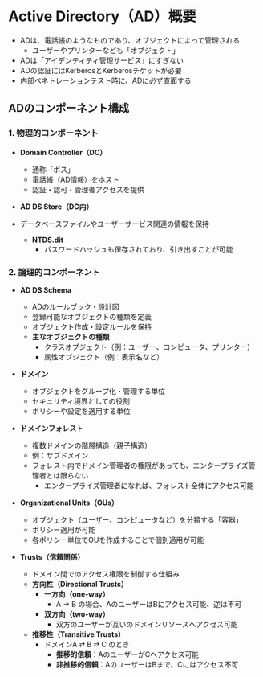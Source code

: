 

# Active Directory（AD）概要

- ADは、電話帳のようなものであり、オブジェクトによって管理される
  - ユーザーやプリンターなども「オブジェクト」
- ADは「アイデンティティ管理サービス」にすぎない
- ADの認証にはKerberosとKerberosチケットが必要
- 内部ペネトレーションテスト時に、ADに必ず直面する


## ADのコンポーネント構成

### 1. 物理的コンポーネント

- **Domain Controller（DC）**  
  - 通称「ボス」
  - 電話帳（AD情報）をホスト
  - 認証・認可・管理者アクセスを提供

- **AD DS Store（DC内）**
- データベースファイルやユーザーサービス関連の情報を保持
  - **NTDS.dit**
    - パスワードハッシュも保存されており、引き出すことが可能


### 2. 論理的コンポーネント

- **AD DS Schema**
  - ADのルールブック・設計図
  - 登録可能なオブジェクトの種類を定義
  - オブジェクト作成・設定ルールを保持
  - **主なオブジェクトの種類**
    - クラスオブジェクト（例：ユーザー、コンピュータ、プリンター）
    - 属性オブジェクト（例：表示名など）

- **ドメイン**
  - オブジェクトをグループ化・管理する単位
  - セキュリティ境界としての役割
  - ポリシーや設定を適用する単位

- **ドメインフォレスト**
  - 複数ドメインの階層構造（親子構造）
  - 例：サブドメイン
  - フォレスト内でドメイン管理者の権限があっても、エンタープライズ管理者とは限らない
    - エンタープライズ管理者になれば、フォレスト全体にアクセス可能

- **Organizational Units（OUs）**
  - オブジェクト（ユーザー、コンピュータなど）を分類する「容器」
  - ポリシー適用が可能
  - 各ポリシー単位でOUを作成することで個別適用が可能

- **Trusts（信頼関係）**
  - ドメイン間でのアクセス権限を制御する仕組み
  - **方向性（Directional Trusts）**
    - **一方向（one-way）**
      - A → B の場合、AのユーザーはBにアクセス可能、逆は不可
    - **双方向（two-way）**
      - 双方のユーザーが互いのドメインリソースへアクセス可能
  - **推移性（Transitive Trusts）**
    - ドメインA ⇄ B ⇄ C のとき
      - **推移的信頼**：AのユーザーがCへアクセス可能
      - **非推移的信頼**：AのユーザーはBまで、Cにはアクセス不可